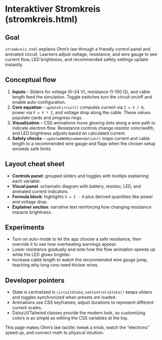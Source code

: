 # Interaktiver Stromkreis (stromkreis.html)

## Goal
`stromkreis.html` explains Ohm’s law through a friendly control panel and animated circuit. Learners adjust voltage, resistance, and wire gauge to see current flow, LED brightness, and recommended safety settings update instantly.

## Conceptual flow
1. **Inputs** – Sliders for voltage (0–24 V), resistance (1–100 Ω), and cable length feed the simulation. Toggle switches turn the circuit on/off and enable auto-configuration.
2. **Core equation** – `updateCircuit()` computes current via `I = V / R`, power via `P = V * I`, and voltage drop along the cable. These values populate cards and progress rings.
3. **Visualization** – CSS animations move glowing dots along a wire path to indicate electron flow. Resistance controls change resistor color/width, and LED brightness adjusts based on calculated current.
4. **Safety checks** – `updateAWGRecommendation()` maps current and cable length to a recommended wire gauge and flags when the chosen setup exceeds safe limits.

## Layout cheat sheet
- **Controls panel**: grouped sliders and toggles with tooltips explaining each variable.
- **Visual panel**: schematic diagram with battery, resistor, LED, and animated current indicators.
- **Formula block**: highlights `V = I · R` plus derived quantities like power and voltage drop.
- **Explainer section**: narrative text reinforcing how changing resistance impacts brightness.

## Experiments
- Turn on auto-mode to let the app choose a safe resistance, then override it to see how overheating warnings appear.
- Lower resistance gradually and note how the flow animation speeds up while the LED glows brighter.
- Increase cable length to watch the recommended wire gauge jump, teaching why long runs need thicker wires.

## Developer pointers
- State is centralized in `circuitState`; `setControlsState()` keeps sliders and toggles synchronized when presets are loaded.
- Animations use CSS keyframes; adjust durations to represent different current scales.
- DaisyUI/Tailwind classes provide the modern look, so customizing colors is as simple as editing the CSS variables at the top.

This page makes Ohm’s law tactile: tweak a knob, watch the “electrons” speed up, and connect math to physical intuition.

